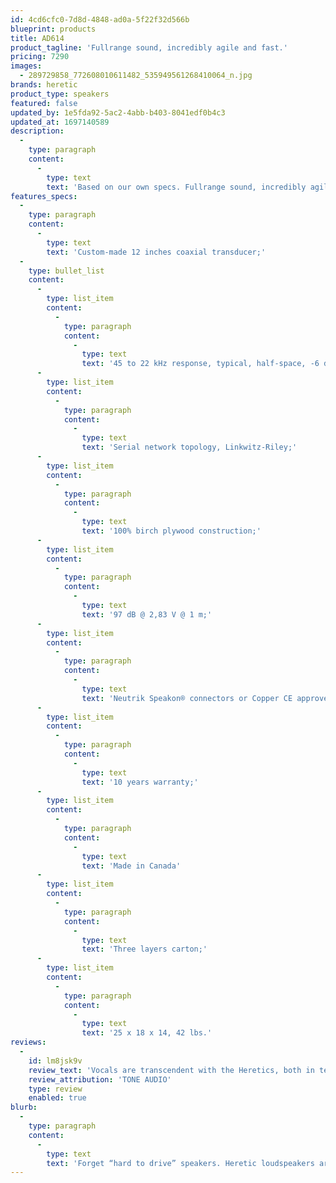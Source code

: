 ```yaml
---
id: 4cd6cfc0-7d8d-4848-ad0a-5f22f32d566b
blueprint: products
title: AD614
product_tagline: 'Fullrange sound, incredibly agile and fast.'
pricing: 7290
images:
  - 289729858_772608010611482_535949561268410064_n.jpg
brands: heretic
product_type: speakers
featured: false
updated_by: 1e5fda92-5ac2-4abb-b403-8041edf0b4c3
updated_at: 1697140589
description:
  -
    type: paragraph
    content:
      -
        type: text
        text: 'Based on our own specs. Fullrange sound, incredibly agile and fast. AD614 is the smallest available product featuring our Coaxial transducer. Custom made for high and stable impedance, made for ductless venting. It offers incredibly nimble bass, with a nice and generous tone around 40 Hz and super tight impact, and superbly linear from 100 Hz up to and above 22 000 HZ.'
features_specs:
  -
    type: paragraph
    content:
      -
        type: text
        text: 'Custom-made 12 inches coaxial transducer;'
  -
    type: bullet_list
    content:
      -
        type: list_item
        content:
          -
            type: paragraph
            content:
              -
                type: text
                text: '45 to 22 kHz response, typical, half-space, -6 dB;'
      -
        type: list_item
        content:
          -
            type: paragraph
            content:
              -
                type: text
                text: 'Serial network topology, Linkwitz-Riley;'
      -
        type: list_item
        content:
          -
            type: paragraph
            content:
              -
                type: text
                text: '100% birch plywood construction;'
      -
        type: list_item
        content:
          -
            type: paragraph
            content:
              -
                type: text
                text: '97 dB @ 2,83 V @ 1 m;'
      -
        type: list_item
        content:
          -
            type: paragraph
            content:
              -
                type: text
                text: 'Neutrik Speakon® connectors or Copper CE approved binding posts;'
      -
        type: list_item
        content:
          -
            type: paragraph
            content:
              -
                type: text
                text: '10 years warranty;'
      -
        type: list_item
        content:
          -
            type: paragraph
            content:
              -
                type: text
                text: 'Made in Canada'
      -
        type: list_item
        content:
          -
            type: paragraph
            content:
              -
                type: text
                text: 'Three layers carton;'
      -
        type: list_item
        content:
          -
            type: paragraph
            content:
              -
                type: text
                text: '25 x 18 x 14, 42 lbs.'
reviews:
  -
    id: lm8jsk9v
    review_text: 'Vocals are transcendent with the Heretics, both in terms of tonality and the way they can decode layered harmonies. The Heretics are highly natural in their presentation, and again thanks to the high sensitivity, nothing is ever working hard to produce sound – resulting in low distortion and fatigue. These are speakers you can listen to all day without becoming the least bit tired.'
    review_attribution: 'TONE AUDIO'
    type: review
    enabled: true
blurb:
  -
    type: paragraph
    content:
      -
        type: text
        text: 'Forget “hard to drive” speakers. Heretic loudspeakers are engineered to work with all amplifiers, including highquality, low power, “tube” amplifiers. Sensitivity rating of 97 dB @ 2,83V and non-inductive tuning means that most of the time, your Heretics will be perfectly happy with less than 1 watt of power.'
---
```

